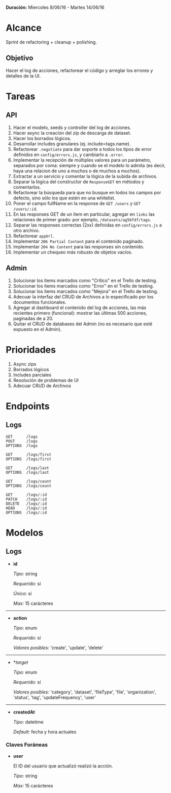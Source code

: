 **Duración:** Miercoles 8/06/16 - Martes 14/06/16

# Alcance
Sprint de refactoring + cleanup + polishing.

## Objetivo
Hacer el log de acciones, refactorear el código y arreglar los errores y detalles de la UI.

# Tareas

## API

1. Hacer el modelo, seeds y controller del log de acciones.
2. Hacer async la creación del zip de descarga de dataset.
3. Hacer los borrados lógicos.
4. Desarrollar includes granulares (ej. include=tags.name).
5. Refactorear `.negotiate` para dar soporte a todos los tipos de error definidos en `config/errors.js`, y cambiarlo a `.error`.
6. Implementar la recepción de múltiples valores para un parámetro, separados por coma:
    siempre y cuando se el modelo lo admita (es decir, haya una relacion de uno a muchos o de muchos a muchos).
7. Extractar a un servicio y comentar la lógica de la subida de archivos.
8. Separar la lógica del constructor de `ResponseGET` en métodos y comentarlos.
9. Refactorear la búsqueda para que no busque en todos los campos por defecto, sino sólo los que estén en una whitelist.
10. Poner el campo fullName en la response de `GET /users` y `GET /users/:id`.
11. En las responses GET de un ítem en particular, agregar en `links` las relaciones de primer grado:
    por ejemplo, `/datasets/ag56fdf/tags`.
12. Separar las responses correctas (2xx) definidas en `config/errors.js` a otro archivo.
13. Refactorear `appUrl`.
14. Implementar `206 Partial Content` para el contenido paginado.
15. Implementar `204 No Content` para las responses sin contenido.
16. Implementar un chequeo más robusto de objetos vacíos.

## Admin

1. Solucionar los ítems marcados como "Crítico" en el Trello de testing.
2. Solucionar los ítems marcados como "Error" en el Trello de testing.
3. Solucionar los ítems marcados como "Mejora" en el Trello de testing.
4. Adecuar la interfaz del CRUD de Archivos a lo especificado por los documentos funcionales.
5. Agregar al dashboard el contenido del log de acciones, las más recientes primero (funcional):
    mostrar las últimas 500 acciones, paginadas de a 20.
6. Quitar el CRUD de databases del Admin (no es necesario que esté expuesto en el Admin).


# Prioridades

1. Async zips
2. Borrados lógicos
3. Includes parciales
4. Resolución de problemas de UI
5. Adecuar CRUD de Archivos


# Endpoints

## Logs
```
GET      /logs
POST     /logs
OPTIONS  /logs

GET      /logs/first
OPTIONS  /logs/first

GET      /logs/last
OPTIONS  /logs/last

GET      /logs/count
OPTIONS  /logs/count

GET      /logs/:id
PATCH    /logs/:id
DELETE   /logs/:id
HEAD     /logs/:id
OPTIONS  /logs/:id
```

# Modelos

## Logs

- **id**

    *Tipo:* string

    *Requerido:* sí

    *Único:* sí

    *Max:* 15 carácteres

---

- **action**

    *Tipo:* enum

    *Requerido:* sí

    *Valores posibles:* 'create', 'update', 'delete'

---

- **target*

    *Tipo:* enum

    *Requerido:* sí

    *Valores posibles:* 'category', 'dataset', 'fileType', 'file', 'organization', 'status', 'tag', 'updateFrequency', 'user'

---

- **createdAt**

    *Tipo:* datetime

    *Default:* fecha y hora actuales


### Claves Foráneas

- **user**

    El ID del usuario que actualizó realizó la acción.

    *Tipo:* string

    *Max:* 15 carácteres